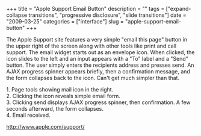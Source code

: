 +++
title = "Apple Support Email Button"
description = ""
tags = ["expand-collapse transitions", "progressive disclosure", "slide transitions"]
date = "2009-03-25"
categories = ["interface"]
slug = "apple-support-email-button"
+++


<p>The Apple Support site features a very simple "email this page" button in the upper right of the screen along with other tools like print and call support. The email widget starts out as an envelope icon. When clicked, the icon slides to the left and an input appears with a "To" label and a "Send" button. The user simply enters the recipients address and presses send. An AJAX progress spinner appears briefly, then a confirmation message, and the form collapses back to the icon. Can't get much simpler than that.</p>
<div id="screens-full" class="clear"><div class="caption">1. Page tools showing mail icon in the right.</div><div class="fullimg clear"><a href="http://media.konigi.com/interface/apple-support-email-link-1.png" class="group" rel="group" title="1. Page tools showing mail icon in the right."><img src="http://media.konigi.com/interface/apple-support-email-link-1.png" alt="" class="img-responsive"></a></div></div><div id="screens-full" class="clear"><div class="caption">2. Clicking the icon reveals simple email form.</div><div class="fullimg clear"><a href="http://media.konigi.com/interface/apple-support-email-link-2.png" class="group" rel="group" title="2. Clicking the icon reveals simple email form."><img src="http://media.konigi.com/interface/apple-support-email-link-2.png" alt="" class="img-responsive"></a></div></div><div id="screens-full" class="clear"><div class="caption">3. Clicking send displays AJAX progress spinner, then confirmation. A few seconds afterward, the form collapses.</div><div class="fullimg clear"><a href="http://media.konigi.com/interface/apple-support-email-link-3.png" class="group" rel="group" title="3. Clicking send displays AJAX progress spinner, then confirmation. A few seconds afterward, the for..."><img src="http://media.konigi.com/interface/apple-support-email-link-3.png" alt="" class="img-responsive"></a></div></div><div id="screens-full" class="clear"><div class="caption">4. Email received.</div><div class="fullimg clear"><a href="http://media.konigi.com/interface/apple-support-email-link-4.png" class="group" rel="group" title="4. Email received."><img src="http://media.konigi.com/interface/apple-support-email-link-4.png" alt="" class="img-responsive"></a></div></div>        
<p><a href="http://www.apple.com/support/">http://www.apple.com/support/</a></p>

